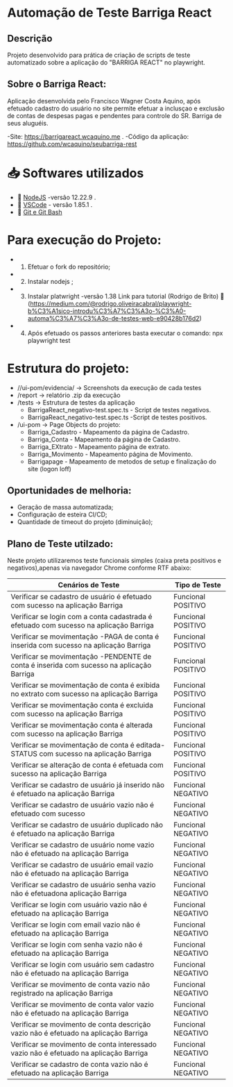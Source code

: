 # Automação de Teste Barriga React

## Descrição 
<p align="left">Projeto desenvolvido para prática de criação de scripts de teste automatizado sobre a aplicação do "BARRIGA REACT" no playwright.
 
## Sobre o Barriga React:
 Aplicação desenvolvida pelo Francisco Wagner Costa Aquino, após efetuado cadastro do usuário no site permite efetuar a inclusçao e exclusão de contas de despesas pagas e pendentes para controle do SR. Barriga de seus aluguéis.

 -Site: https://barrigareact.wcaquino.me .
 -Código da aplicação: https://github.com/wcaquino/seubarriga-rest 

 # 📥  Softwares utilizados
- 🔗 [NodeJS](https://nodejs.org/en/download) -versão 12.22.9 .
- 🔗 [VSCode](https://code.visualstudio.com/) - versão 1.85.1 .
- 🔗 [Git e Git Bash](https://git-scm.com/downloads) 

# Para execução do Projeto:
- 1) Efetuar o fork do repositório;
- 2) Instalar nodejs ;
- 3) Instalar platwright  -versão 1.38 
Link para tutorial (Rodrigo de Brito)
🔗  (https://medium.com/@rodrigo.oliveiracabral/playwright-b%C3%A1sico-introdu%C3%A7%C3%A3o-%C3%A0-automa%C3%A7%C3%A3o-de-testes-web-e90428b176d2)
- 4) Após efetuado os passos anteriores basta executar o comando: npx playwright test

# Estrutura do projeto:
- //ui-pom/evidencia/ -> Screenshots da execução de cada testes
- /report -> relatório .zip da execução
- /tests -> Estrutura de testes da aplicação
   * BarrigaReact_negativo-test.spec.ts - Script de testes negativos.
   * BarrigaReact_negativo-test.spec.ts -Script de testes positivos.
- /ui-pom -> Page Objects do projeto:
   * Barriga_Cadastro - Mapeamento da página de Cadastro.
   * Barriga_Conta - Mapeamento da página de Cadastro.
   * Barriga_EXtrato - Mapeamento página de extrato.
   * Barriga_Movimento - Mapeamento página de Movimento.
   * Barrigapage - Mapeamento de metodos de setup e finalização do site (logon loff)

## Oportunidades de melhoria: 
- Geração de massa automatizada;
- Configuração de esteira CI/CD;
- Quantidade de timeout do projeto (diminuição);

## Plano de Teste utilzado: 
Neste projeto utilizaremos teste funcionais simples (caixa preta positivos e negativos),apenas via navegador Chrome conforme RTF abaixo: 

| Cenários de Teste                                                                         | Tipo de Teste       |
| ------------------------------------------------------------------------------------------|---------------------|
| Verificar se cadastro de usuário é efetuado com sucesso na aplicação Barriga              | Funcional POSITIVO  |
| Verificar se login com a conta cadastrada é efetuado com sucesso na aplicação Barriga     | Funcional POSITIVO  |
| Verificar se movimentação -PAGA de conta é inserida com sucesso na aplicação Barriga      | Funcional POSITIVO  |
| Verificar se movimentação -PENDENTE de conta é inserida com sucesso na aplicação Barriga  | Funcional POSITIVO  |
| Verificar se movimentação de conta é exibida no extrato com sucesso na aplicação Barriga  | Funcional POSITIVO  |
| Verificar se movimentação conta é excluida com sucesso na aplicação Barriga               | Funcional POSITIVO  |
| Verificar se movimentação conta é alterada com sucesso na aplicação Barriga               | Funcional POSITIVO  |
| Verificar se movimentação de conta é editada-STATUS com sucesso na aplicação Barriga      | Funcional POSITIVO  |
| Verificar se alteração de conta é efetuada com sucesso na aplicação Barriga               | Funcional POSITIVO  |
| Verificar se cadastro de usuário já inserido não é efetuado na aplicação Barriga          | Funcional NEGATIVO  |
| Verificar se cadastro de usuário vazio não é efetuado com sucesso                         | Funcional NEGATIVO  |
| Verificar se cadastro de usuário duplicado não é efetuado na aplicação Barriga            | Funcional NEGATIVO  |
| Verificar se cadastro de usuário nome vazio não é efetuado na aplicação Barriga           | Funcional NEGATIVO  |
| Verificar se cadastro de usuário email vazio não é efetuado na aplicação Barriga          | Funcional NEGATIVO  |
| Verificar se cadastro de usuário senha vazio não é efetuadona aplicação Barriga           | Funcional NEGATIVO  |
| Verificar se login com usuário vazio não é efetuado na aplicação Barriga                  | Funcional NEGATIVO  |
| Verificar se login com email vazio não é efetuado na aplicação Barriga                    | Funcional NEGATIVO  |
| Verificar se login com senha vazio não é efetuado na aplicação Barriga                    | Funcional NEGATIVO  |
| Verificar se login com usuário sem cadastro não é efetuado na aplicação Barriga           | Funcional NEGATIVO  |
| Verificar se movimento de conta vazio não registrado na aplicação Barriga                 | Funcional NEGATIVO  |
| Verificar se movimento de conta valor vazio não é efetuado na aplicação Barriga           | Funcional NEGATIVO  |
| Verificar se movimento de conta descrição vazio não é efetuado na aplicação Barriga       | Funcional NEGATIVO  |
| Verificar se movimento de conta interessado vazio não é efetuado na aplicação Barriga     | Funcional NEGATIVO  |
| Verificar se cadastro de conta  vazio não é efetuado na aplicação Barriga                 | Funcional NEGATIVO  |





